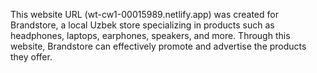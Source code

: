 This website URL (wt-cw1-00015989.netlify.app) was created for Brandstore, a local Uzbek store specializing in products such as headphones, laptops, earphones, speakers, and more. Through this website, Brandstore can effectively promote and advertise the products they offer.
